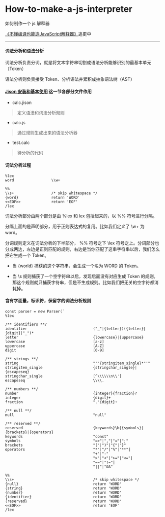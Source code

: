 # How-to-make-a-js-interpreter
如何制作一个 js 解释器

[《不懂编译也能造JavaScript解释器》](https://www.yuque.com/javascript-interpreter/book)追更中

---
#### 词法分析和语法分析
词法分析负责分词，就是将文本字符串切割成语法分析能够识别的最基本单元（Token）

语法分析则负责接受 Token、分析语法并累积成抽象语法树（AST）

#### [Jison 安装和基本使用](https://www.yuque.com/javascript-interpreter/book/hbhr39) 这一节各部分文件作用
* calc.jison
> 定义语法和词法分析规则
* calc.js
> 通过规则生成出来的语法分析器
* test.calc
> 待分析的代码
>


#### 词法分析过程
```jison
%lex
word                 \\w+

%%
\\s+                 /* skip whitespace */
{word}               return 'WORD'
<<EOF>>              return 'EOF'
/lex

```

词法分析部分由两个部分是由 %lex 和 lex  包括起来的，以 %% 符号进行分隔。

分隔上面的是声明部分，用于正则表达式的复用。比如我们定义了 \w+ 为 word。

分词规则定义在词法分析的下半部分， %% 符号之下 \lex 符号之上。分词部分也分成两边，左边是正则匹配的规则，右边是当你匹配了这串字符串以后，我们怎么把它生成一个 Token。

* 当 {world} 捕获的这个字符串，会生成一个名为 WORD 的 Token。

* 当 \s 规则捕获了一个空字符串以后，发现后面没有对应生成 Token 的规则，那这个规则就只捕获字符串，但是不生成规则。比如我们把无关的空字符都消耗掉。

#### 含有字面量，标识符，保留字的词法分析规则
```jison
const parser = new Parser(`
%lex

/** identifiers **/
identifier                              ("_"|{letter})({letter}|{digit}|"_")*
letter                                  {lowercase}|{uppercase}
lowercase                               [a-z]
uppercase                               [A-Z]
digit                                   [0-9]

/** strings **/
string                                  "'"{stringitem_single}*"'"
stringitem_single                       {stringchar_single}|{escapeseq}
stringchar_single                       [^\\\\\\n\\']
escapeseq                               \\\\.

/** numbers **/
number                                  {integer}{fraction}?
integer                                 {digit}+
fraction                                "."{digit}+

/** null **/
null                                    "null"

/** reserved **/
reserved                                {keywords}\b|{symbols}|{brackets}|{operators}
keywords                                "const"
symbols                                 "=>"|","|"="|";"
brackets                                "("|")"|"{"|"}"
operators                               "*"|"/"|"%"|"**"|
                                        "+"|"-" 
                                        ">"|"<"|">="|"<="|
                                        "=="|"!="|
                                        "||"|"&&"

%%
\\s+                                    /* skip whitespace */
{null}                                  return 'WORD'
{string}                                return 'WORD'
{number}                                return 'WORD'
{identifier}                            return 'WORD'
{reserved}                              return 'WORD'
<<EOF>>                                 return 'EOF'
/lex

```






